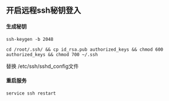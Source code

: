 ## 开启远程ssh秘钥登入 
#### 生成秘钥
```
ssh-keygen -b 2048
```
```
cd /root/.ssh/ && cp id_rsa.pub authorized_keys && chmod 600 authorized_keys && chmod 700 ~/.ssh
```
替换 /etc/ssh/sshd_config文件
#### 重启服务
```
service ssh restart
```
